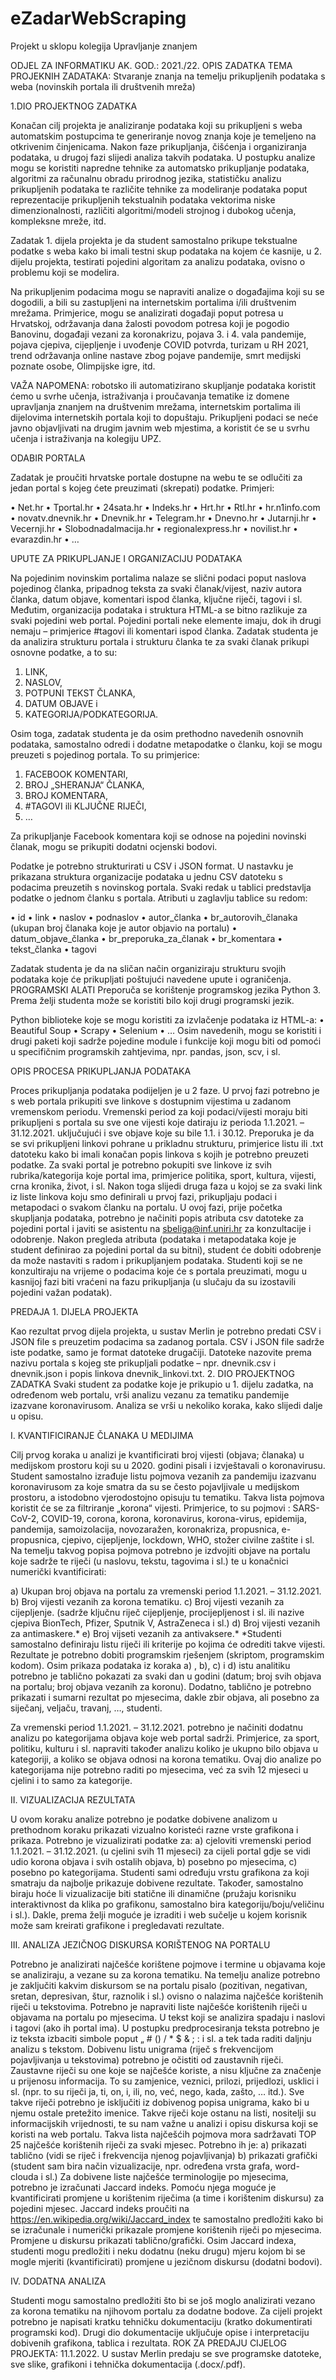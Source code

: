 # eZadarWebScraping
Projekt u sklopu kolegija Upravljanje znanjem

ODJEL ZA INFORMATIKU
AK. GOD.: 2021./22.
OPIS ZADATKA
TEMA PROJEKNIH ZADATAKA: Stvaranje znanja na temelju prikupljenih podataka s weba (novinskih
portala ili društvenih mreža)

1.DIO PROJEKTNOG ZADATKA

Konačan cilj projekta je analiziranje podataka koji su prikupljeni s weba automatskim postupcima te
generiranje novog znanja koje je temeljeno na otkrivenim činjenicama. Nakon faze prikupljanja,
čišćenja i organiziranja podataka, u drugoj fazi slijedi analiza takvih podataka. U postupku analize mogu
se koristiti napredne tehnike za automatsko prikupljanje podataka, algoritmi za računalnu obradu
prirodnog jezika, statističku analizu prikupljenih podataka te različite tehnike za modeliranje podataka
poput reprezentacije prikupljenih tekstualnih podataka vektorima niske dimenzionalnosti, različiti
algoritmi/modeli strojnog i dubokog učenja, kompleksne mreže, itd.

Zadatak 1. dijela projekta je da student samostalno prikupe tekstualne podatke s weba kako bi imali
testni skup podataka na kojem će kasnije, u 2. dijelu projekta, testirati pojedini algoritam za analizu
podataka, ovisno o problemu koji se modelira.

Na prikupljenim podacima mogu se napraviti analize o događajima koji su se dogodili, a bili su
zastupljeni na internetskim portalima i/ili društvenim mrežama. Primjerice, mogu se analizirati
događaji poput potresa u Hrvatskoj, održavanja dana žalosti povodom potresa koji je pogodio
Banovinu, događaji vezani za koronakrizu, pojava 3. i 4. vala pandemije, pojava cjepiva, cijepljenje i
uvođenje COVID potvrda, turizam u RH 2021, trend održavanja online nastave zbog pojave pandemije,
smrt medijski poznate osobe, Olimpijske igre, itd.

VAŽA NAPOMENA: robotsko ili automatizirano skupljanje podataka koristit ćemo u svrhe učenja,
istraživanja i proučavanja tematike iz domene upravljanja znanjem na društvenim mrežama,
internetskim portalima ili dijelovima internetskih portala koji to dopuštaju. Prikupljeni podaci se neće
javno objavljivati na drugim javnim web mjestima, a koristit će se u svrhu učenja i istraživanja na
kolegiju UPZ.

ODABIR PORTALA

Zadatak je proučiti hrvatske portale dostupne na webu te se odlučiti za jedan portal s kojeg ćete
preuzimati (skrepati) podatke. Primjeri:

  • Net.hr
  • Tportal.hr
  • 24sata.hr
  • Indeks.hr
  • Hrt.hr
  • Rtl.hr
  • hr.n1info.com
  • novatv.dnevnik.hr
  • Dnevnik.hr
  • Telegram.hr
  • Dnevno.hr
  • Jutarnji.hr
  • Vecernji.hr
  • Slobodnadalmacija.hr
  • regionalexpress.hr
  • novilist.hr
  • evarazdin.hr
  • …

UPUTE ZA PRIKUPLJANJE I ORGANIZACIJU PODATAKA

Na pojedinim novinskim portalima nalaze se slični podaci poput naslova pojedinog članka, pripadnog
teksta za svaki članak/vijest, naziv autora članka, datum objave, komentari ispod članka, ključne riječi,
tagovi i sl. Međutim, organizacija podataka i struktura HTML-a se bitno razlikuje za svaki pojedini web
portal. Pojedini portali neke elemente imaju, dok ih drugi nemaju – primjerice #tagovi ili komentari
ispod članka. Zadatak studenta je da analizira strukturu portala i strukturu članka te za svaki članak
prikupi osnovne podatke, a to su:
  1) LINK,
  2) NASLOV,
  3) POTPUNI TEKST ČLANKA,
  4) DATUM OBJAVE i
  5) KATEGORIJA/PODKATEGORIJA.
  
Osim toga, zadatak studenta je da osim prethodno navedenih osnovnih podataka, samostalno odredi
i dodatne metapodatke o članku, koji se mogu preuzeti s pojedinog portala. To su primjerice:
  1) FACEBOOK KOMENTARI,
  2) BROJ „SHERANJA“ ČLANKA,
  3) BROJ KOMENTARA,
  4) #TAGOVI ili KLJUČNE RIJEČI,
  5) …

Za prikupljanje Facebook komentara koji se odnose na pojedini novinski članak, mogu se prikupiti
dodatni ocjenski bodovi.

Podatke je potrebno strukturirati u CSV i JSON format. U nastavku je prikazana struktura organizacije
podataka u jednu CSV datoteku s podacima preuzetih s novinskog portala. Svaki redak u tablici
predstavlja podatke o jednom članku s portala.
Atributi u zaglavlju tablice su redom:

  • id
  • link
  • naslov
  • podnaslov
  • autor_članka
  • br_autorovih_članaka (ukupan broj članaka koje je autor objavio na portalu)
  • datum_objave_članka
  • br_preporuka_za_članak
  • br_komentara
  • tekst_članka
  • tagovi

Zadatak studenta je da na sličan način organiziraju strukturu svojih podataka koje će prikupljati
poštujući navedene upute i ograničenja.
PROGRAMSKI ALATI
Preporuča se korištenje programskog jezika Python 3. Prema želji studenta može se koristiti bilo koji
drugi programski jezik.

Python biblioteke koje se mogu koristiti za izvlačenje podataka iz HTML-a:
  • Beautiful Soup
  • Scrapy
  • Selenium
  • …
Osim navedenih, mogu se koristiti i drugi paketi koji sadrže pojedine module i funkcije koji mogu biti
od pomoći u specifičnim programskih zahtjevima, npr. pandas, json, scv, i sl.

OPIS PROCESA PRIKUPLJANJA PODATAKA

Proces prikupljanja podataka podijeljen je u 2 faze. U prvoj fazi potrebno je s web portala prikupiti sve
linkove s dostupnim vijestima u zadanom vremenskom periodu. Vremenski period za koji podaci/vijesti
moraju biti prikupljeni s portala su sve one vijesti koje datiraju iz perioda 1.1.2021. – 31.12.2021.
uključujući i sve objave koje su bile 1.1. i 30.12. Preporuka je da se svi prikupljeni linkovi pohrane u
prikladnu strukturu, primjerice listu ili .txt datoteku kako bi imali konačan popis linkova s kojih je
potrebno preuzeti podatke. Za svaki portal je potrebno pokupiti sve linkove iz svih rubrika/kategorija
koje portal ima, primjerice politika, sport, kultura, vijesti, crna kronika, život, i sl.
Nakon toga slijedi druga faza u kojoj se za svaki link iz liste linkova koju smo definirali u prvoj fazi,
prikupljaju podaci i metapodaci o svakom članku na portalu. U ovoj fazi, prije početka skupljanja
podataka, potrebno je načiniti popis atributa csv datoteke za pojedini portal i javiti se asistentu na
sbeliga@inf.uniri.hr za konzultacije i odobrenje. Nakon pregleda atributa (podataka i metapodataka
koje je student definirao za pojedini portal da su bitni), student će dobiti odobrenje da može nastaviti
s radom i prikupljanjem podataka. Studenti koji se ne konzultiraju na vrijeme o podacima koje će s
portala preuzimati, mogu u kasnijoj fazi biti vraćeni na fazu prikupljanja (u slučaju da su izostavili
pojedini važan podatak).

PREDAJA 1. DIJELA PROJEKTA

Kao rezultat prvog dijela projekta, u sustav Merlin je potrebno predati CSV i JSON file s preuzetim
podacima sa zadanog portala. CSV i JSON file sadrže iste podatke, samo je format datoteke drugačiji.
Datoteke nazovite prema nazivu portala s kojeg ste prikupljali podatke – npr. dnevnik.csv i
dnevnik.json i popis linkova dnevnik_linkovi.txt.
2. DIO PROJEKTNOG ZADATKA
Svaki student za podatke koje je prikupio u 1. dijelu zadatka, na određenom web portalu, vrši analizu
vezanu za tematiku pandemije izazvane koronavirusom. Analiza se vrši u nekoliko koraka, kako slijedi
dalje u opisu.

I. KVANTIFICIRANJE ČLANAKA U MEDIJIMA

Cilj prvog koraka u analizi je kvantificirati broj vijesti (objava; članaka) u medijskom prostoru koji su u
2020. godini pisali i izvještavali o koronavirusu. Student samostalno izrađuje listu pojmova vezanih za
pandemiju izazvanu koronavirusom za koje smatra da su se često pojavljivale u medijskom prostoru, a
istodobno vjerodostojno opisuju tu tematiku. Takva lista pojmova koristit će se za filtriranje „korona“
vijesti. Primjerice, to su pojmovi : SARS-CoV-2, COVID-19, corona, korona, koronavirus, korona-virus,
epidemija, pandemija, samoizolacija, novozaražen, koronakriza, propusnica, e-propusnica, cjepivo,
cijepljenje, lockdown, WHO, stožer civilne zaštite i sl. Na temelju takvog popisa pojmova potrebno je
izdvojiti objave na portalu koje sadrže te riječi (u naslovu, tekstu, tagovima i sl.) te u konačnici
numerički kvantificirati:

  a) Ukupan broj objava na portalu za vremenski period 1.1.2021. – 31.12.2021.
  b) Broj vijesti vezanih za korona tematiku.
  c) Broj vijesti vezanih za cijepljenje. (sadrže ključnu riječ cijepljenje, procijepljenost i sl. ili nazive
  cjepiva BionTech, Pfizer, Sputnik V, AstraZeneca i sl.)
  d) Broj vijesti vezanih za antimaskere.*
  e) Broj vijseti vezanih za antivaksere.*
  *Studenti samostalno definiraju listu riječi ili kriterije po kojima će odrediti takve vijesti.
  Rezultate je potrebno dobiti programskim rješenjem (skriptom, programskim kodom). Osim prikaza
  podataka iz koraka a) , b), c) i d) istu analitiku potrebno je tablično pokazati za svaki dan u godini
  (datum; broj svih objava na portalu; broj objava vezanih za koronu). Dodatno, tablično je potrebno
  prikazati i sumarni rezultat po mjesecima, dakle zbir objava, ali posebno za siječanj, veljaču, travanj, …,
  studenti.
  
Za vremenski period 1.1.2021. – 31.12.2021. potrebno je načiniti dodatnu analizu po kategorijama
objava koje web portal sadrži. Primjerice, za sport, politiku, kulturu i sl. napraviti također analizu koliko
je ukupno bilo objava u kategoriji, a koliko se objava odnosi na korona tematiku. Ovaj dio analize po
kategorijama nije potrebno raditi po mjesecima, već za svih 12 mjeseci u cjelini i to samo za kategorije.

II. VIZUALIZACIJA REZULTATA

U ovom koraku analize potrebno je podatke dobivene analizom u prethodnom koraku prikazati
vizualno koristeći razne vrste grafikona i prikaza.
Potrebno je vizualizirati podatke za:
  a) cjeloviti vremenski period 1.1.2021. – 31.12.2021. (u cjelini svih 11 mjeseci) za cijeli portal
  gdje se vidi udio korona objava i svih ostalih objava,
  b) posebno po mjesecima,
  c) posebno po kategorijama.
Studenti sami određuju vrstu grafikona za koji smatraju da najbolje prikazuje dobivene rezultate.
Također, samostalno biraju hoće li vizualizacije biti statične ili dinamične (pružaju korisniku
interaktivnost da klika po grafikonu, samostalno bira kategoriju/boju/veličinu i sl.). Dakle, prema želji
moguće je izraditi i web sučelje u kojem korisnik može sam kreirati grafikone i pregledavati rezultate.

III. ANALIZA JEZIČNOG DISKURSA KORIŠTENOG NA PORTALU

Potrebno je analizirati najčešće korištene pojmove i termine u objavama koje se analiziraju, a vezane
su za korona tematiku. Na temelju analize potrebno je zaključiti kakvim diskursom se na portalu pisalo
(pozitivan, negativan, sretan, depresivan, štur, raznolik i sl.) ovisno o nalazima najčešće korištenih riječi
u tekstovima. Potrebno je napraviti liste najčešće korištenih riječi u objavama na portalu po mjesecima.
U tekst koji se analizira spadaju i naslovi i tagovi (ako ih portal ima). U postupku predprocesiranja teksta
potrebno je iz teksta izbaciti simbole poput „ # () / * $ & ; : i sl. a tek tada raditi daljnju analizu s tekstom.
Dobivenu listu unigrama (riječ s frekvencijom pojavljivanja u tekstovima) potrebno je očistiti od
zaustavnih riječi. Zaustavne riječi su one koje se najčešće koriste, a nisu ključne za značenje u prijenosu 
informacija. To su zamjenice, veznici, prilozi, prijedlozi, usklici i sl. (npr. to su riječi ja, ti, on, i, ili, no,
već, nego, kada, zašto, … itd.). Sve takve riječi potrebno je isključiti iz dobivenog popisa unigrama, kako
bi u njemu ostale pretežito imenice. Takve riječi koje ostanu na listi, nositelji su informacijskih
vrijednosti, te su nam važne u analizi i opisu diskursa koji se koristi na web portalu.
Takva lista najčešćih pojmova mora sadržavati TOP 25 najčešće korištenih riječi za svaki mjesec.
Potrebno ih je:
  a) prikazati tablično (vidi se riječ i frekvencija njenog pojavljivanja)
  b) prikazati grafički (student sam bira način vizualizacije, npr. određena vrsta grafa, word-clouda
  i sl.)
Za dobivene liste najčešće terminologije po mjesecima, potrebno je izračunati Jaccard indeks. Pomoću
njega moguće je kvantificirati promjene u korištenim riječima (a time i korištenim diskursu) za pojedini
mjesec. Jaccard indeks proučiti na https://en.wikipedia.org/wiki/Jaccard_index te samostalno
predložiti kako bi se izračunale i numerički prikazale promjene korištenih riječi po mjesecima.
Promjene u diskursu prikazati tablično/grafički. Osim Jaccard indexa, studenti mogu predložiti i neku
dodatnu (neku drugu) mjeru kojom bi se mogle mjeriti (kvantificirati) promjene u jezičnom diskursu
(dodatni bodovi).

IV. DODATNA ANALIZA

Studenti mogu samostalno predložiti što bi se još moglo analizirati vezano za korona tematiku na
njihovom portalu za dodatne bodove.
Za cijeli projekt potrebno je napisati kratku tehničku dokumentaciju (kratko dokumentirati programski
kod). Drugi dio dokumentacije uključuje opise i interpretaciju dobivenih grafikona, tablica i rezultata.
ROK ZA PREDAJU CIJELOG PROJEKTA: 11.1.2022.
U sustav Merlin predaju se sve programske datoteke, sve slike, grafikoni i tehnička dokumentacija
(.docx/.pdf).
